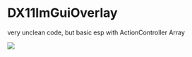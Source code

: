 # DX11ImGuiOverlay


very unclean code, but basic esp with ActionController Array

<img src="screen.PNG"/>
